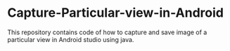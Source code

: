 # Capture-Particular-view-in-Android
This repository contains code of how to capture and save image of a particular view in Android studio using java.
